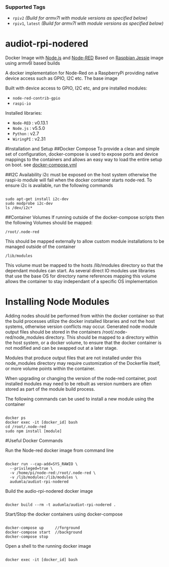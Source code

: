 ### Supported Tags
* `rpiv2` *(Build for armv7l with module versions as specified below)*
* `rpiv1`, `latest` *(Build for armv7l with module versions as specified below)*

# audiot-rpi-nodered
Docker Image with [Node.js](https://nodejs.org/) and [Node-RED](http://nodered.org/)
Based on [Raspbian Jessie](resin/rpi-raspbian:jessie) image using armv6l based builds

A docker implementation for Node-Red on a RaspberryPi providing native device access such as GPIO, I2C etc. The base image

Built with device access to GPIO, I2C etc, and pre installed modules: 
   * ` node-red-contrib-gpio `
   * ` raspi-io `

Installed libraries:
   * ` Node-RED ` : v0.13.1
   * ` Node.js ` : v5.5.0
   * ` Python ` : v2.7
   * ` WiringPI ` : v2.31

#Installation and Setup
##Docker Compose
To provide a clean and simple set of configuration, docker-compose is used to expose ports and device mappings to the containers and allows an easy way to load the entire setup on boot.
see [docker-compose.yml](./docker-compose.yml)

##I2C Availability
i2c must be exposed on the host system otherwise the raspi-io module will fail when the docker container starts node-red. To ensure i2c is available, run the following commands  
```Shell

sudo apt-get install i2c-dev
sudo modprobe i2c-dev
ls /dev/i2c*
```

##Container Volumes
If running outside of the docker-compose scripts then the following Volumes should be mapped:

```
/root/.node-red 
```
This should be mapped externally to allow custom module installations to be managed outside of the container

```
/lib/modules
```
This volume must be mapped to the hosts /lib/modules directory so that the dependant modules can start. As several direct IO modules use libraries that use the base OS for directory name references mapping this volume allows the container to stay independant of a specific OS implementation 

# Installing Node Modules
Adding nodes should be performed from within the docker container so that the build processes utilize the docker installed libraries and not the host systems, otherwise version conflicts may occur. 
Generated node module output files should be stored in the containers /root/.node-red/node_modules directory. This should be mapped to a directory within the host system, or a docker volume, to ensure that the docker container is not modified and can be swapped out at a later stage. 

Modules that produce output files that are not installed under this node_modules directory may require customization of the Dockerfile itself, or more volume points within the container. 

When upgrading or changing the version of the node-red container, post installed modules may need to be rebuilt as version numbers are often stored as part of the module build process.

The following commands can be used to install a new module using the container
```Shell

docker ps
docker exec -it [docker_id] bash
cd /root/.node-red
sudo npm install [module]
```
#Useful Docker Commands

Run the Node-red docker image from command line
```Shell

docker run --cap-add=SYS_RAWIO \
  --privileged=true \
  -v /home/pi/node-red:/root/.node-red \
  -v /lib/modules:/lib/modules \
  audumla/audiot-rpi-nodered
```

Build the audio-rpi-nodered docker image
```Shell

docker build --rm -t audumla/audiot-rpi-nodered .
```

Start/Stop the docker containers using docker-compose
```Shell

docker-compose up     //forground
docker-compose start  //background
docker-compose stop
```

Open a shell to the running docker image
```Shell

docker exec -it [docker_id] bash
```


